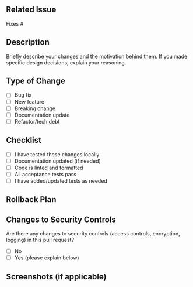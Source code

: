 ## Related Issue

Fixes # <!-- INSERT ISSUE NUMBER, or describe the related issue/feature -->

## Description

Briefly describe your changes and the motivation behind them. If you made specific design decisions, explain your reasoning.

## Type of Change

- [ ] Bug fix
- [ ] New feature
- [ ] Breaking change
- [ ] Documentation update
- [ ] Refactor/tech debt

## Checklist

- [ ] I have tested these changes locally
- [ ] Documentation updated (if needed)
- [ ] Code is linted and formatted
- [ ] All acceptance tests pass
- [ ] I have added/updated tests as needed

## Rollback Plan

<!-- Describe how to revert this change if needed, or confirm that a rollback is straightforward. -->

## Changes to Security Controls

Are there any changes to security controls (access controls, encryption, logging) in this pull request?  
- [ ] No
- [ ] Yes (please explain below)

<!-- If yes, explain the changes: -->

## Screenshots (if applicable)

<!-- Add screenshots to help explain your changes, if relevant. -->